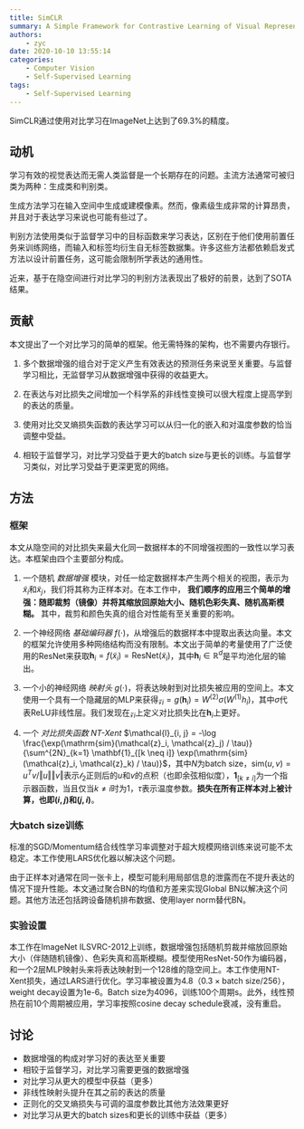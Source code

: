 ```yaml
---
title: SimCLR
summary: A Simple Framework for Contrastive Learning of Visual Representations
authors:
    - zyc
date: 2020-10-10 13:55:14
categories:
    - Computer Vision
    - Self-Supervised Learning
tags:
    - Self-Supervised Learning
---
```


SimCLR通过使用对比学习在ImageNet上达到了69.3%的精度。

## 动机

学习有效的视觉表达而无需人类监督是一个长期存在的问题。主流方法通常可被归类为两种：生成类和判别类。

生成方法学习在输入空间中生成或建模像素。然而，像素级生成非常的计算昂贵，并且对于表达学习来说也可能有些过了。

判别方法使用类似于监督学习中的目标函数来学习表达，区别在于他们使用前置任务来训练网络，而输入和标签均衍生自无标签数据集。许多这些方法都依赖启发式方法以设计前置任务，这可能会限制所学表达的通用性。

近来，基于在隐空间进行对比学习的判别方法表现出了极好的前景，达到了SOTA结果。

## 贡献

本文提出了一个对比学习的简单的框架。他无需特殊的架构，也不需要内存银行。

1. 多个数据增强的组合对于定义产生有效表达的预测任务来说至关重要。与监督学习相比，无监督学习从数据增强中获得的收益更大。

2. 在表达与对比损失之间增加一个科学系的非线性变换可以很大程度上提高学到的表达的质量。

3. 使用对比交叉熵损失函数的表达学习可以从归一化的嵌入和对温度参数的恰当调整中受益。

4. 相较于监督学习，对比学习受益于更大的batch size与更长的训练。与监督学习类似，对比学习受益于更深更宽的网络。

## 方法

### 框架

本文从隐空间的对比损失来最大化同一数据样本的不同增强视图的一致性以学习表达。本框架由四个主要部分构成。

1. 一个随机 *数据增强* 模块，对任一给定数据样本产生两个相关的视图，表示为$\tilde{x}_i$和$\tilde{x}_j$，我们将其称为正样本对。在本工作中， **我们顺序的应用三个简单的增强：随即裁剪（镜像）并将其缩放回原始大小、随机色彩失真、随机高斯模糊。** 其中，裁剪和颜色失真的组合对性能有至关重要的影响。

2. 一个神经网络 *基础编码器* $f(\cdot)$，从增强后的数据样本中提取出表达向量。本文的框架允许使用多种网络结构而没有限制。本文出于简单的考量使用了广泛使用的ResNet来获取$\mathbf{h}_i = f(\tilde{x}_i) = \mathrm{ResNet}(\tilde{x}_i)$，其中$\mathbf{h}_i \in \mathbb{R}^d$是平均池化层的输出。

3. 一个小的神经网络 *映射头* $g(\cdot)$，将表达映射到对比损失被应用的空间上。本文使用一个具有一个隐藏层的MLP来获得$\mathcal{z}_i = g(\mathbf{h}_i) = W^{(2)} \sigma (W^{(1)} h_i)$，其中$\sigma$代表ReLU非线性层。我们发现在$\mathcal{z}_i$上定义对比损失比在$\mathbf{h}_i$上更好。

4. 一个 *对比损失函数 NT-Xent* $\mathcal{l}_{i, j} = -\log \frac{\exp(\mathrm{sim}(\mathcal{z}_i, \mathcal{z}_j) / \tau)}{\sum^{2N}_{k=1} \mathbf{1}_{[k \neq i]} \exp(\mathrm{sim}(\mathcal{z}_i, \mathcal{z}_k) / \tau)}$，其中$N$为batch size，$\mathrm{sim}(u, v) = u^Tv / \left\Vert u \right\Vert \left\Vert v \right\Vert$表示$\mathcal{l}_2$正则后的$u$和$v$的点积（也即余弦相似度），$\mathbf{1}_{[k \neq i]}$为一个指示器函数，当且仅当$k \neq i$时为1，$\tau$表示温度参数。**损失在所有正样本对上被计算，也即$(i, j)$和$(j, i)$**。

### 大batch size训练

标准的SGD/Momentum结合线性学习率调整对于超大规模网络训练来说可能不太稳定。本工作使用LARS优化器以解决这个问题。

由于正样本对通常在同一张卡上，模型可能利用局部信息的泄露而在不提升表达的情况下提升性能。本文通过聚合BN的均值和方差来实现Global BN以解决这个问题。其他方法还包括跨设备随机排布数据、使用layer norm替代BN。

### 实验设置

本工作在ImageNet ILSVRC-2012上训练，数据增强包括随机剪裁并缩放回原始大小（伴随随机镜像）、色彩失真和高斯模糊。模型使用ResNet-50作为编码器，和一个2层MLP映射头来将表达映射到一个128维的隐空间上。本工作使用NT-Xent损失，通过LARS进行优化。学习率被设置为4.8（$0.3 \times \text{batch size} / 256$），weight decay设置为1e-6。Batch size为4096，训练100个周期s。此外，线性预热在前10个周期被应用，学习率按照cosine decay schedule衰减，没有重启。

## 讨论

+ 数据增强的构成对学习好的表达至关重要
+ 相较于监督学习，对比学习需要更强的数据增强
+ 对比学习从更大的模型中获益（更多）
+ 非线性映射头提升在其之前的表达的质量
+ 正则化的交叉熵损失与可调的温度参数比其他方法效果更好
+ 对比学习从更大的batch sizes和更长的训练中获益（更多）
